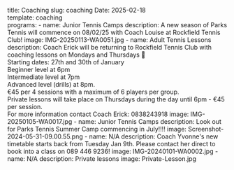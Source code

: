 title: Coaching
slug: coaching
Date: 2025-02-18    
template: coaching  
programs:
    - name: Junior Tennis Camps
      description: A new season of Parks Tennis will commence on 08/02/25 with Coach Louise at Rockfield Tennis Club!
      image: IMG-20250113-WA0051.jpg
    - name: Adult Tennis Lessons
      description: Coach Erick will be returning to Rockfield Tennis Club with coaching lessons on Mondays and Thursdays 🎾 </br>Starting dates: 27th and 30th of January </br>Beginner level at 6pm<br/>Intermediate level at 7pm <br/>Advanced level (drills) at 8pm.<br/>€45 per 4 sessions with a maximum of 6 players per group.<br/>Private lessons will take place on Thursdays during the day until 6pm - €45 per session.<br/>For more information contact Coach Erick: 0838243918
      image: IMG-20250105-WA0017.jpg
    - name: Junior Tennis Camps
      description: Look out for Parks Tennis Summer Camp commencing in July!!!!
      image: Screenshot-2024-05-31-09.00.55.png
    - name: N/A
      description: Coach Yvonne's new timetable starts back from Tuesday Jan 9th. Please contact her direct to book into a class on 089 446 9236!
      image: IMG-20240101-WA0002.jpg
    - name: N/A
      description: Private lessons
      image: Private-Lesson.jpg